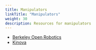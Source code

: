 ```yaml
---
title: Manipulators
linkTitle: "Manipulators"
weight: 30
description: Resources for manipulators
---
```


* [Berkeley Open Robotics](https://berkeleyopenrobotics.github.io/)
* [Kinova](https://www.kinovarobotics.com/en)
